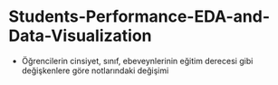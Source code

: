 # Students-Performance-EDA-and-Data-Visualization
* Öğrencilerin cinsiyet, sınıf, ebeveynlerinin eğitim derecesi gibi değişkenlere göre notlarındaki değişimi
